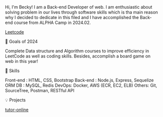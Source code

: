 Hi, I'm Becky! I am a Back-end Developer of web. I am enthusiastic about solving problem in our lives through software skills which is tha main reason why I decided to dedicate in this filed and I have accomplished the Back-end course from ALPHA Camp in 2024.02.

[Leetcode](https://leetcode.com/beckychen0923)


🔭 Goals of 2024

Complete Data structure and Algorithm courses to improve efficiency in LeetCode as well as coding skills. Besides, accomplish a board game on web in this year!

🧠 Skills

Front-end : HTML, CSS, Bootstrap
Back-end : Node.js, Express, Sequelize ORM
DB : MySQL, Redis
DevOps: Docker, AWS (ECR, EC2, ELB)
Others: Git, SourceTree, Postman, RESTful API

💡 Projects

[tutor-online](https://tutoring-platform-becky.vercel.app/signin)

